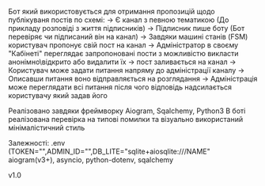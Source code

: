Бот який використовується для отримання пропозицій щодо публікуваня постів по схемі:
-> Є канал з певною тематикою (До прикладу розповіді з життя підписників) -> Підписник пише боту (Бот перевіряє чи підписаний він на канал) -> Завдяки машині станів (FSM) користувач пропонує свій пост на канал 
-> Адміністратор в своєму "Кабінеті" переглядає запропоновані пости з можливістю викласти анонімно\відкрито або видалити їх -> пост заливається на канал
-> Користувач може задати питання напряму до адміністрації каналу -> Описавши питання воно відправляється на розглядання
-> Адміністрація може переглядати всі питання після чого відповідь надсилається користувачу який задав його

Реалізовано завдяки фреймворку Aiogram, Sqalchemy, Python3
В боті реалізована перевірка на типові помилки та візуально використаний мінімалістичний стиль

Залежності:
.env (TOKEN="",ADMIN_ID="",DB_LITE="sqlite+aiosqlite:///NAME"
aiogram(v3+), asyncio, python-dotenv, sqalchemy

v1.0
